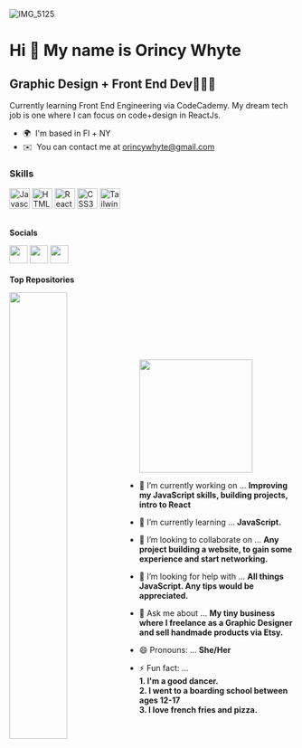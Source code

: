 
![IMG_5125](https://user-images.githubusercontent.com/92553207/167725358-3785f3d8-7e4c-4773-aa7f-9b637773232b.jpeg)

Hi 👋 My name is Orincy Whyte
=============================

Graphic Design + Front End Dev👩🏾‍💻
-------------------------------------

Currently learning Front End Engineering via CodeCademy. My dream tech job is one where I can focus on code+design in ReactJs.

* 🌍  I'm based in Fl + NY
* ✉️  You can contact me at [orincywhyte@gmail.com](mailto:orincywhyte@gmail.com)

### Skills<p align="left">
  <a href="https://developer.mozilla.org/en-US/docs/Web/JavaScript" target="_blank" rel="noreferrer"><img src="https://raw.githubusercontent.com/danielcranney/readme-generator/main/public/icons/skills/javascript-colored.svg" width="36" height="36" alt="Javascript" /></a>
  <a href="https://developer.mozilla.org/en-US/docs/Glossary/HTML5" target="_blank" rel="noreferrer"><img src="https://raw.githubusercontent.com/danielcranney/readme-generator/main/public/icons/skills/html5-colored.svg" width="36" height="36" alt="HTML5" /></a>
  <a href="https://reactjs.org/" target="_blank" rel="noreferrer"><img src="https://raw.githubusercontent.com/danielcranney/readme-generator/main/public/icons/skills/react-colored.svg" width="36" height="36" alt="React" /></a>
  <a href="https://www.w3.org/TR/CSS/#css" target="_blank" rel="noreferrer"><img src="https://raw.githubusercontent.com/danielcranney/readme-generator/main/public/icons/skills/css3-colored.svg" width="36" height="36" alt="CSS3" /></a>
  <a href="https://tailwindcss.com/" target="_blank" rel="noreferrer"><img src="https://raw.githubusercontent.com/danielcranney/readme-generator/main/public/icons/skills/tailwindcss-colored.svg" width="36" height="36" alt="TailwindCSS" /></a>
</p>
<br />
<b>Socials</b>
<p align="left">

  <a href="https://www.github.com/oswhyteknits" target="_blank" rel="noreferrer"><img src="https://raw.githubusercontent.com/danielcranney/readme-generator/main/public/icons/socials/github.svg" width="32" height="32" /></a> <a href="https://www.linkedin.com/in/orincywhyte" target="_blank" rel="noreferrer"><img src="https://raw.githubusercontent.com/danielcranney/readme-generator/main/public/icons/socials/linkedin.svg" width="32" height="32" /></a> <a href="https://www.twitch.tv/Oswhyte" target="_blank" rel="noreferrer"><img src="https://raw.githubusercontent.com/danielcranney/readme-generator/main/public/icons/socials/twitch.svg" width="32" height="32" /></a><br /><br />
<b>Top Repositories</b>
<div width="100%" align="center"><a href="https://github.com/oswhyteknits/orincywhyte_frontendengineer" align="left"><img align="left" width="45%" src="https://github-readme-stats.vercel.app/api/pin/?username=oswhyteknits&repo=orincywhyte_frontendengineer&title_color=ffffff&text_color=ffffff&icon_color=facc15&bg_color=581c87&hide_border=true&locale=en" /></a></div><br /><br />
<br /><br />
<br />
<br />
<br />
<a align="left" href="https://www.buymeacoffee.com/oswhytecodes"><img src="https://cdn.buymeacoffee.com/buttons/v2/default-yellow.png" width="200" /></a>


- 🔭 I’m currently working on ... <b>Improving my JavaScript skills, building projects, intro to React </b>
- 🌱 I’m currently learning ... <b>JavaScript.</b>
- 👯 I’m looking to collaborate on ... <b> Any project building a website, to gain some experience and start networking.</b>
- 🤔 I’m looking for help with ... <b>All things JavaScript. Any tips would be appreciated. </b>
- 💬 Ask me about ... <b>My tiny business where I freelance as a Graphic Designer and sell handmade products via Etsy.</b>

 
- 😄 Pronouns: ... <b>She/Her</b>
- ⚡ Fun fact: ... <br>
      <b>1. I'm a good dancer. </b> </br>
      <b>2. I went to a boarding school between ages 12-17 </b><br>
      <b>3. I love french fries and pizza. </b>
